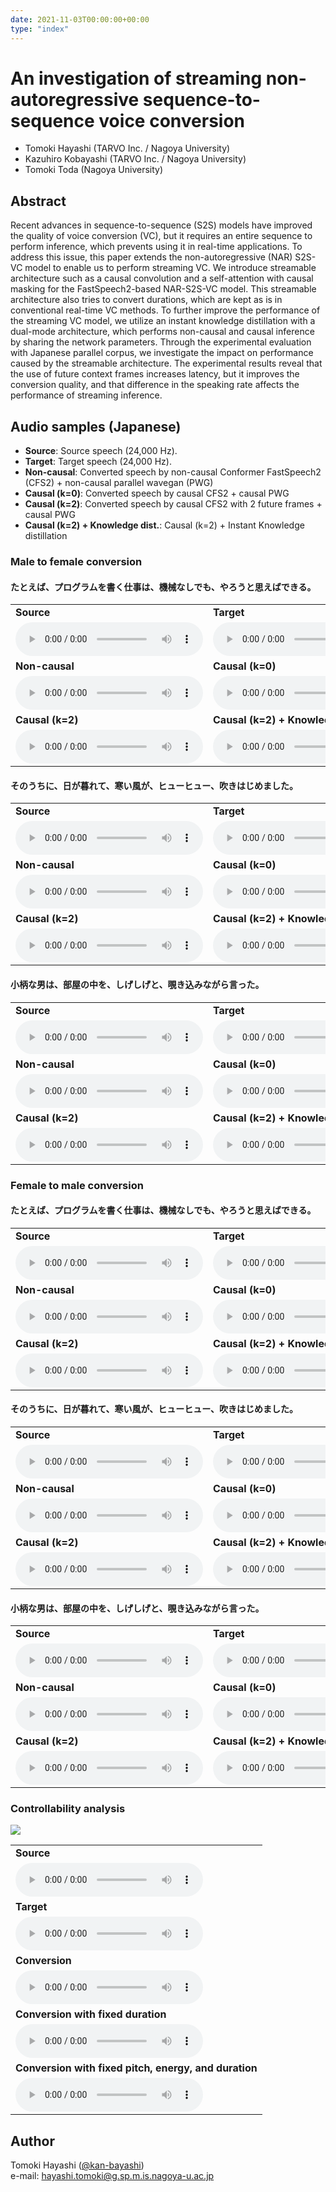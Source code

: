 ```yaml
---
date: 2021-11-03T00:00:00+00:00
type: "index"
---
```


# An investigation of streaming non-autoregressive sequence-to-sequence voice conversion

- Tomoki Hayashi (TARVO Inc. / Nagoya University)
- Kazuhiro Kobayashi (TARVO Inc. / Nagoya University)
- Tomoki Toda (Nagoya University)

## Abstract

Recent advances in sequence-to-sequence (S2S) models have improved the quality of voice conversion (VC), but it requires an entire sequence to perform inference, which prevents using it in real-time applications. To address this issue, this paper extends the non-autoregressive (NAR) S2S-VC model to enable us to perform streaming VC. We introduce streamable architecture such as a causal convolution and a self-attention with causal masking for the FastSpeech2-based NAR-S2S-VC model. This streamable architecture also tries to convert durations, which are kept as is in conventional real-time VC methods. To further improve the performance of the streaming VC model, we utilize an instant knowledge distillation with a dual-mode architecture, which performs non-causal and causal inference by sharing the network parameters. Through the experimental evaluation with Japanese parallel corpus, we investigate the impact on performance caused by the streamable architecture. The experimental results reveal that the use of future context frames increases latency, but it improves the conversion quality, and that difference in the speaking rate affects the performance of streaming inference.

## Audio samples (Japanese)

- **Source**: Source speech (24,000 Hz).
- **Target**: Target speech (24,000 Hz).
- **Non-causal**: Converted speech by non-causal Conformer FastSpeech2 (CFS2) + non-causal parallel wavegan (PWG)
- **Causal (k=0)**: Converted speech by causal CFS2 + causal PWG
- **Causal (k=2)**: Converted speech by causal CFS2 with 2 future frames + causal PWG
- **Causal (k=2) + Knowledge dist.**: Causal (k=2) + Instant Knowledge distillation

### Male to female conversion

#### たとえば、プログラムを書く仕事は、機械なしでも、やろうと思えばできる。

|     |     |
| --- | --- |
| **Source** | **Target** |
|<audio controls="" ><source src="wav/ashela_gt/ETRAB00976.wav"/></audio>|<audio controls="" ><source src="wav/hazumi_gt/ETRAB00976.wav"/></audio>|
| **Non-causal** | **Causal (k=0)** |
|<audio controls="" ><source src="wav/hazumi_noncausal_pwg/ETRAB00976.wav"/></audio>|<audio controls="" ><source src="wav/hazumi_causal_cpwg_hfd/ETRAB00976.wav"/></audio>|
| **Causal (k=2)** | **Causal (k=2) + Knowledge dist.** |
|<audio controls="" ><source src="wav/hazumi_causal_future_cpwg_hfd/ETRAB00976.wav"/></audio>|<audio controls="" ><source src="wav/hazumi_switch_causal_future_cpwg_hfd/ETRAB00976.wav"/></audio>|

#### そのうちに、日が暮れて、寒い風が、ヒューヒュー、吹きはじめました。

|     |     |
| --- | --- |
| **Source** | **Target** |
|<audio controls="" ><source src="wav/ashela_gt/ETRAB00982.wav"/></audio>|<audio controls="" ><source src="wav/hazumi_gt/ETRAB00982.wav"/></audio>|
| **Non-causal** | **Causal (k=0)** |
|<audio controls="" ><source src="wav/hazumi_noncausal_pwg/ETRAB00982.wav"/></audio>|<audio controls="" ><source src="wav/hazumi_causal_cpwg_hfd/ETRAB00982.wav"/></audio>|
| **Causal (k=2)** | **Causal (k=2) + Knowledge dist.** |
|<audio controls="" ><source src="wav/hazumi_causal_future_cpwg_hfd/ETRAB00982.wav"/></audio>|<audio controls="" ><source src="wav/hazumi_switch_causal_future_cpwg_hfd/ETRAB00982.wav"/></audio>|

#### 小柄な男は、部屋の中を、しげしげと、覗き込みながら言った。

|     |     |
| --- | --- |
| **Source** | **Target** |
|<audio controls="" ><source src="wav/ashela_gt/ETRAB00990.wav"/></audio>|<audio controls="" ><source src="wav/hazumi_gt/ETRAB00990.wav"/></audio>|
| **Non-causal** | **Causal (k=0)** |
|<audio controls="" ><source src="wav/hazumi_noncausal_pwg/ETRAB00990.wav"/></audio>|<audio controls="" ><source src="wav/hazumi_causal_cpwg_hfd/ETRAB00990.wav"/></audio>|
| **Causal (k=2)** | **Causal (k=2) + Knowledge dist.** |
|<audio controls="" ><source src="wav/hazumi_causal_future_cpwg_hfd/ETRAB00990.wav"/></audio>|<audio controls="" ><source src="wav/hazumi_switch_causal_future_cpwg_hfd/ETRAB00990.wav"/></audio>|

### Female to male conversion

#### たとえば、プログラムを書く仕事は、機械なしでも、やろうと思えばできる。

|     |     |
| --- | --- |
| **Source** | **Target** |
|<audio controls="" ><source src="wav/hazumi_gt/ETRAB00976.wav"/></audio>|<audio controls="" ><source src="wav/ashela_gt/ETRAB00976.wav"/></audio>|
| **Non-causal** | **Causal (k=0)** |
|<audio controls="" ><source src="wav/ashela_noncausal_pwg/ETRAB00976.wav"/></audio>|<audio controls="" ><source src="wav/ashela_causal_cpwg_hfd/ETRAB00976.wav"/></audio>|
| **Causal (k=2)** | **Causal (k=2) + Knowledge dist.** |
|<audio controls="" ><source src="wav/ashela_causal_future_cpwg_hfd/ETRAB00976.wav"/></audio>|<audio controls="" ><source src="wav/ashela_switch_causal_future_cpwg_hfd/ETRAB00976.wav"/></audio>|

#### そのうちに、日が暮れて、寒い風が、ヒューヒュー、吹きはじめました。

|     |     |
| --- | --- |
| **Source** | **Target** |
|<audio controls="" ><source src="wav/hazumi_gt/ETRAB00982.wav"/></audio>|<audio controls="" ><source src="wav/ashela_gt/ETRAB00982.wav"/></audio>|
| **Non-causal** | **Causal (k=0)** |
|<audio controls="" ><source src="wav/ashela_noncausal_pwg/ETRAB00982.wav"/></audio>|<audio controls="" ><source src="wav/ashela_causal_cpwg_hfd/ETRAB00982.wav"/></audio>|
| **Causal (k=2)** | **Causal (k=2) + Knowledge dist.** |
|<audio controls="" ><source src="wav/ashela_causal_future_cpwg_hfd/ETRAB00982.wav"/></audio>|<audio controls="" ><source src="wav/ashela_switch_causal_future_cpwg_hfd/ETRAB00982.wav"/></audio>|


#### 小柄な男は、部屋の中を、しげしげと、覗き込みながら言った。

|     |     |
| --- | --- |
| **Source** | **Target** |
|<audio controls="" ><source src="wav/hazumi_gt/ETRAB00990.wav"/></audio>|<audio controls="" ><source src="wav/ashela_gt/ETRAB00990.wav"/></audio>|
| **Non-causal** | **Causal (k=0)** |
|<audio controls="" ><source src="wav/ashela_noncausal_pwg/ETRAB00990.wav"/></audio>|<audio controls="" ><source src="wav/ashela_causal_cpwg_hfd/ETRAB00990.wav"/></audio>|
| **Causal (k=2)** | **Causal (k=2) + Knowledge dist.** |
|<audio controls="" ><source src="wav/ashela_causal_future_cpwg_hfd/ETRAB00990.wav"/></audio>|<audio controls="" ><source src="wav/ashela_switch_causal_future_cpwg_hfd/ETRAB00990.wav"/></audio>|

### Controllability analysis

![](figs/example.png)

|     |
| --- |
| **Source** |
|<audio controls="" ><source src="wav/example/src.wav"/></audio>|
| **Target** |
|<audio controls="" ><source src="wav/example/tgt.wav"/></audio>|
| **Conversion** |
|<audio controls="" ><source src="wav/example/conv.wav"/></audio>|
| **Conversion with fixed duration** |
|<audio controls="" ><source src="wav/example/src_dur_fixed_conv.wav"/></audio>|
| **Conversion with fixed pitch, energy, and duration** |
|<audio controls="" ><source src="wav/example/src_all_fixed_conv.wav"/></audio>|

## Author

Tomoki Hayashi ([@kan-bayashi](https://github.com/kan-bayashi))  
e-mail: hayashi.tomoki@g.sp.m.is.nagoya-u.ac.jp
